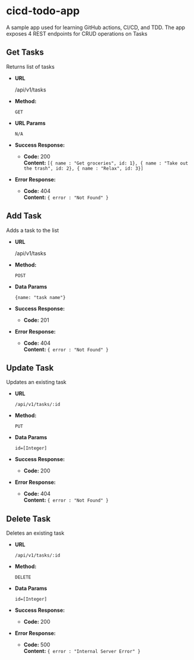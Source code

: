 # cicd-todo-app
A sample app used for learning GitHub actions, CI/CD, and TDD. The app exposes 4 REST endpoints for CRUD operations on Tasks

**Get Tasks**
----
  Returns list of tasks

* **URL**

  /api/v1/tasks

* **Method:**
  
  `GET`
  
*  **URL Params**

   `N/A`

* **Success Response:**

  * **Code:** 200 <br />
    **Content:** `[{ name : "Get groceries", id: 1}, { name : "Take out the trash", id: 2}, { name : "Relax", id: 3}]`
 
* **Error Response:**

  * **Code:** 404 <br />
    **Content:** `{ error : "Not Found" }`

**Add Task**
----
  Adds a task to the list

* **URL**

  /api/v1/tasks

* **Method:**
  
  `POST`

* **Data Params**

  `{name: "task name"}`

* **Success Response:**

  * **Code:** 201<br />
 
* **Error Response:**

  * **Code:** 404 <br />
    **Content:** `{ error : "Not Found" }`

**Update Task**
----
  Updates an existing task

* **URL**

  `/api/v1/tasks/:id`

* **Method:**

  `PUT`

* **Data Params**

  `id=[Integer]`

* **Success Response:**

  * **Code:** 200 <br />
 
* **Error Response:**

  * **Code:** 404 <br />
    **Content:** `{ error : "Not Found" }`
    
**Delete Task**
----
  Deletes an existing task

* **URL**

  `/api/v1/tasks/:id`

* **Method:**

  `DELETE`

* **Data Params**

  `id=[Integer]`

* **Success Response:**

  * **Code:** 200 <br />
 
* **Error Response:**

  * **Code:** 500 <br />
    **Content:** `{ error : "Internal Server Error" }`
